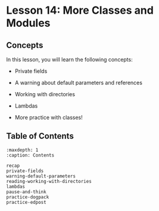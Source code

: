 # <i class="fas fa-book fa-fw"></i> Lesson 14: More Classes and Modules

## Concepts

In this lesson, you will learn the following concepts:

- Private fields

- A warning about default parameters and references

- Working with directories

- Lambdas

- More practice with classes!

## Table of Contents

```{toctree}
:maxdepth: 1
:caption: Contents

recap
private-fields
warning-default-parameters
reading-working-with-directories
lambdas
pause-and-think
practice-dogpack
practice-edpost
```
